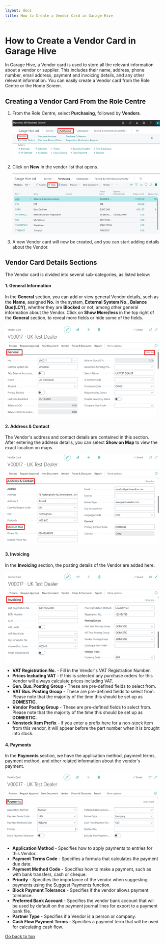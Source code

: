 ```yaml
---
layout: docs
title: How to Create a Vendor Card in Garage Hive
---
```


<a name="top"></a>

# How to Create a Vendor Card in Garage Hive 
In Garage Hive, a Vendor card is used to store all the relevant information about a vendor or supplier. This includes their name, address, phone number, email address, payment and invoicing details, and any other relevant information. You can easily create a Vendor card from the Role Centre or the Home Screen.

## Creating a Vendor Card From the Role Centre
1. From the Role Centre, select **Purchasing**, followed by **Vendors**.

   ![](media/garagehive-create-a-vendor-card1.png)

2. Click on **New** in the vendor list that opens. 

   ![](media/garagehive-create-a-vendor-card2.png)

3. A new Vendor card will now be created, and you can start adding details about the Vendor.

## Vendor Card Details Sections
The Vendor card is divided into several sub-categories, as listed below:

#### 1. General Information
In the **General** section, you can add or view general Vendor details, such as the **Name**, assigned **No.** in the system, **External System No.**, **Balance Due(LCY)**, whether they are **Blocked** or not, among other general information about the Vendor. Click on **Show More/less** in the top right of the **General** section, to reveal more fields or hide some of the fields. 

   ![](media/garagehive-create-a-vendor-card3.png)

#### 2. Address & Contact
The Vendor's address and contact details are contained in this section. After entering the address details, you can select **Show on Map** to view the exact location on maps.

   ![](media/garagehive-create-a-vendor-card4.png)

#### 3. Invoicing
In the **Invoicing** section, the posting details of the Vendor are added here. 

   ![](media/garagehive-create-a-vendor-card6.png)

   - **VAT Registration No.** - Fill in the Vendor's VAT Registration Number.
   - **Prices Including VAT** - If this is selected any purchase orders for this Vendor will always calculate prices including VAT.
   - **Gen. Bus. Posting Group** - These are pre-defined fields to select from.
   - **VAT Bus. Posting Group** - These are pre-defined fields to select from. Please note that the majority of the time this should be set up as **DOMESTIC.**
   - **Vendor Posting Group** - These are pre-defined fields to select from. Please note that the majority of the time this should be set up as **DOMESTIC.**
   - **Nonstock Item Prefix** - If you enter a prefix here for a non-stock item from this vendor, it will appear before the part number when it is brought into stock.

#### 4. Payments
In the **Payments** section, we have the application method, payment terms, payment method, and other related information about the vendor's payment.

   ![](media/garagehive-create-a-vendor-card7.png)
   
   - **Application Method** - Specifies how to apply payments to entries for this Vendor.
   - **Payment Terms Code** - Specifies a formula that calculates the payment due date.
   - **Payment Method Code** - Specifies how to make a payment, such as with bank transfers, cash or cheque.
   - **Priority** - Specifies the importance of the vendor when suggesting payments using the Suggest Payments function.
   - **Block Payment Tolerance** - Specifies if the vendor allows payment tolerance.
   - **Preferred Bank Account** - Specifies the vendor bank account that will be used by default on the payment journal lines for export to a payment bank file.
   - **Partner Type** - Specifies if a Vendor is a person or company.
   - **Cash Flow Payment Terms** - Specifies a payment term that will be used for calculating cash flow.


[Go back to top](#top)


